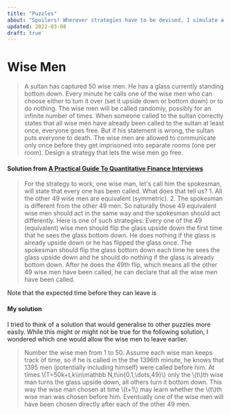 ```yaml
---
title: "Puzzles"
about: "Spoilers! Wherever strategies have to be devised, I simulate a few different ones."
updated: 2022-03-08
draft: true
---
```

# Wise Men
> A sultan has captured 50 wise men. He has a glass currently standing bottom down. Every minute he calls one of the wise men who can choose either to tum it over (set it upside down or bottom down) or to do nothing. The wise men will be called randomly, possibly for an infinite number of times. When someone called to the sultan correctly states that all wise men have already been called to the sultan at least once, everyone goes free. But if his statement is wrong, the sultan puts everyone to death. The wise men are allowed to communicate only once before they get imprisoned into separate rooms (one per room). Design a strategy that lets the wise men go free. 

#### Solution from [A Practical Guide To Quantitative Finance Interviews](https://usermanual.wiki/Document/Practical20Guide20To20Quantitative20Finance20Interview.604244935.pdf)

> For the strategy to work, one wise man, let's call him the spokesman, will state that every one has been called. What does that tell us? 1. All the other 49 wise men are equivalent (symmetric). 2. The spokesman is different from the other 49 men. So naturally those 49 equivalent wise men should act in the same way and the spokesman should act differently. Here is one of such strategies: Every one of the 49 (equivalent) wise men should flip the glass upside down the first time that he sees the glass bottom down. He does nothing if the glass is already upside down or he has flipped the glass once. The spokesman should flip the glass bottom down each time he sees the glass upside down and he should do nothing if the glass is already bottom down. After he does the 49th flip, which means all the other 49 wise men have been called, he can declare that all the wise men have been called.

Note that the expected time before they can leave is 

#### My solution
I tried to think of a solution that would generalise to other puzzles more easily. While this might or might not be true for the following solution, I wondered which one would allow the wise men to leave earlier.

> Number the wise men from 1 to 50. Assume each wise man keeps track of time, so if he is called in the the 1396th minute, he knows that 1395 men (potentially including himself) were called before him. At times \\(T=50k+t,k\in\mathbb N,t\in\{0,1,\dots,49\}\\) only the \\(t\\)th wise man turns the glass upside down, all others turn it bottom down. This way the wise man chosen at time \\(t+1\\) may learn whether the \\(t\\)th wise man was chosen before him. Eventually one of the wise men will have been chosen directly after each of the other 49 men.

